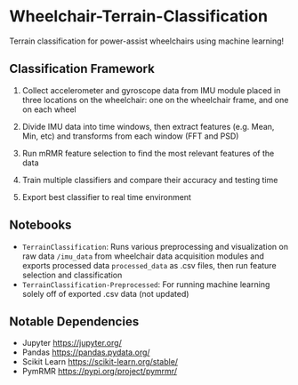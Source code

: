 # Wheelchair-Terrain-Classification

Terrain classification for power-assist wheelchairs using machine learning!

## Classification Framework

1. Collect accelerometer and gyroscope data from IMU module placed in three locations on the wheelchair: one on the wheelchair frame, and one on each wheel
 
2. Divide IMU data into time windows, then extract features (e.g. Mean, Min, etc) and transforms from each window (FFT and PSD)

3. Run mRMR feature selection to find the most relevant features of the data

4. Train multiple classifiers and compare their accuracy and testing time

5. Export best classifier to real time environment

## Notebooks

- `TerrainClassification`: Runs various preprocessing and visualization on raw data `/imu_data` from wheelchair data acquisition modules and exports processed data `processed_data` as .csv files, then run feature selection and classification
- `TerrainClassification-Preprocessed`: For running machine learning solely off of exported .csv data (not updated)

## Notable Dependencies

- Jupyter <https://jupyter.org/>
- Pandas <https://pandas.pydata.org/>
- Scikit Learn <https://scikit-learn.org/stable/>
- PymRMR <https://pypi.org/project/pymrmr/>
